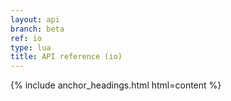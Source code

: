 ```yaml
---
layout: api
branch: beta
ref: io
type: lua
title: API reference (io)
---
```

{% include anchor_headings.html html=content %}
